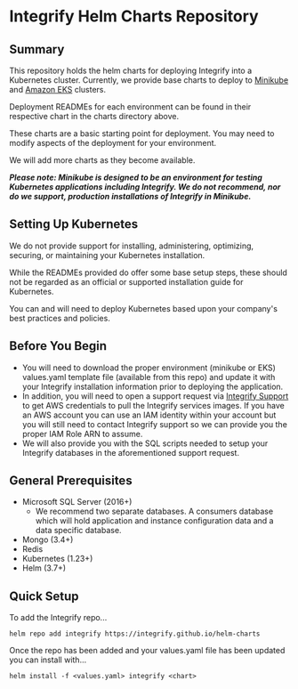 # Integrify Helm Charts Repository

## Summary
This repository holds the helm charts for deploying Integrify into a Kubernetes cluster. Currently, we provide base charts to deploy to [Minikube](https://minikube.sigs.k8s.io/docs/) and [Amazon EKS](https://docs.aws.amazon.com/eks/latest/userguide/what-is-eks.html) clusters. 

Deployment READMEs for each environment can be found in their respective chart in the charts directory above. 

These charts are a basic starting point for deployment. You may need to modify aspects of the deployment for your environment.

We will add more charts as they become available.

**_Please note: Minikube is designed to be an environment for testing Kubernetes applications including Integrify. We do not recommend, nor do we support, production installations of Integrify in Minikube._**

## Setting Up Kubernetes
We do not provide support for installing, administering, optimizing, securing, or maintaining your Kubernetes installation. 

While the READMEs provided do offer some base setup steps, these should not be regarded as an official or supported installation guide for Kubernetes.

You can and will need to deploy Kubernetes based upon your company's best practices and policies.

## Before You Begin
- You will need to download the proper environment (minikube or EKS) values.yaml template file (available from this repo) and update it with your Integrify installation information prior to deploying the application.
- In addition, you will need to open a support request via [Integrify Support](https://support.integrify.com) to get AWS credentials to pull the Integrify services images. If you have an AWS account you can use an IAM identity within your account but you will still need to contact Integrify support so we can provide you the proper IAM Role ARN to assume. 
- We will also provide you with the SQL scripts needed to setup your Integrify databases in the aforementioned support request.

## General Prerequisites

- Microsoft SQL Server (2016+)
  - We recommend two separate databases. A consumers database which will hold application and instance configuration data and a data specific database.
- Mongo (3.4+)
- Redis
- Kubernetes (1.23+)
- Helm (3.7+)

## Quick Setup

To add the Integrify repo...
```
helm repo add integrify https://integrify.github.io/helm-charts
```

Once the repo has been added and your values.yaml file has been updated you can install with...
```
helm install -f <values.yaml> integrify <chart>
```


